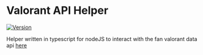 # Valorant API Helper

[![Version](https://img.shields.io/badge/version-alpha-yellow)](https://github.com/WalkerSakatch/valorant-api-helper)

Helper written in typescript for nodeJS to interact with the fan valorant data api [here](https://dash.valorant-api.com/endpoints/agents)
